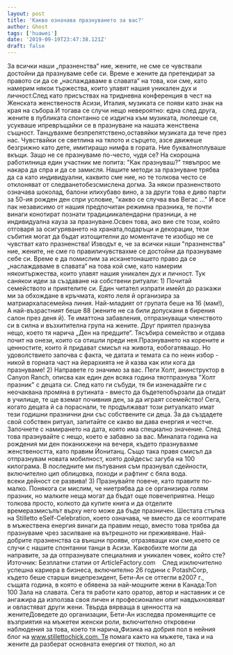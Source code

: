 ```yaml
---
layout: post
title: 'Какво означава празнуването за вас?'
author: Ghost
tags: ['huawei']
date: '2019-09-19T23:47:38.121Z'
draft: false
---
```


За всички наши „празненства“ ние, жените, не сме се чувствали достойни да празнуваме себе си. Време е жените да претендират за правото си да се „наслаждаваме в славата“ на това, кои сме, като намерим някои тържества, които улавят нашия уникален дух и личност.След като присъствах на тридневна конференция в чест на Женската женственоств Асизи, Италия, музиката се появи като знак на края на събора.И тогава се случи нещо невероятно: една след друга, жените в публиката спонтанно се издигна към музиката, люлееше се, усукваше ипревръщайки се в празнуване на нашата женствена същност. Танцувахме безпрепятствено,оставяйки музиката да тече през нас. Чувствайки се светлина на тялото и сърцето, азсе движеше безгрижно като дете, имитиращо нимфа в гората. Ние буквалноплуваше вкъщи. Защо не се празнуваме по-често, чудя се? На скорошна работилница един участник ме попита: "Как празнуваш?" тявъпрос ме накара да спра и да се замисля. Нашите методи за празнуване трябва да са като индивидуални, каквито сме ние, но те толкова често се отклоняват от следванетобезсмислена догма. За някои празненството означава шоколад, балони илихубаво вино, а за други това е диво парти за 50-ия рожден ден спри условие, "какво се случва във Вегас ..." И все пак независимо от нашия предпочитан режимна празника, те почти винаги конотират познати традициикалендарни празници, а не индивидуална кауза за празнуване.Освен това, ако вие сте този, който отговаря за осигуряването на храната,подаръци и декорации, тези събития могат да бъдат изтощителни до моментаче те изобщо не се чувстват като празненства! Изводът е, че за всички наши "празненства" ние, жените, не сме го правиличувствахме се достойни да празнуваме себе си. Време е да помислим за исканетонашето право да се „наслаждаваме в славата“ на това кой сме, като намерим някоитържества, които улавят нашия уникален дух и личност. Тук санякои идеи за създаване на собствени ритуали: 1) Почитай семейството и приятелите си. Един читател изпрати имейл до разкажи ми за обхождане в кръчмата, която леля й организира за матриархаласемейна линия. Най-младият от групата беше на 16 (мам!), А най-възрастният беше 88 (жените не са били допускани в бирения салон през деня й). Те иматтона забавления, отпразнуващи членството си в силна и възхитителна група на жените. Друг приятел празнува нещо, което тя нарича „Ден на предците“. Тясъбира семейство и отдава почит на онези, които са отишли ​​преди нея.Празнуването на корените и ценностите, които й придават смисъл на живота, еобогатяващо. Но удоволствието започва с факта, че датата и темата са по неин избор - никой в ​​горната част на йерархията не й казва как или кога да празнуваме! 2) Направете го значимо за вас. Пеги Холт, анинструктор в Canyon Ranch, описва как един ден всяка година тяотпразнува "Холт празник" с децата си. След като ги събуди, тя би изненадайте ги с неочаквана промяна в рутината - вместо да бъдетепобързали да отидат в училище, те ще вземат почивния ден, за да играят ссемейство! Сега, когато децата й са пораснали, те продължават този ритуалкато имат тези годишни празнични дни със собствените си деца. За да създадете свой собствен ритуал, запитайте се какво ви дава енергия и честче. Започнете с намирането на дата, която има специално значение. След това празнувайте с нещо, което е забавно за вас. Миналата година на рождения ми ден поканихжени на вечеря, където празнувахме женствеността, като правим Йонитанц. Също така правя смисъл да отпразнувам новата мобилност, която дойдесъс загуба на 100 килограма. В последните ми пътувания съм празнувал сдейности, включително цип облицовка, походи и рафтинг с бяла вода. всеки дейност се развива! 3) Празнувайте повече, като правите по-малко. Понякога си мислим, че ниетрябва да се организира голям празник, но малките неща могат да бъдат още повечеприятна. Нещо толкова просто, колкото да купите книга и да отделите времеразмисълът върху него може да бъде празничен. Шестата стъпка на Stilletto еSelf-Celebration, което означава, че вместо да се кооптирате в мъжествена енергия винаги да правим нещо, вместо това трябва да празнуваме чрез засилване на вътрешното ни преживяване. Най-добрите празненства са външни прояви, отразяващи кои сме,което се случи с нашите спонтанни танци в Асизи. Каквобихте могли да направите, за да отпразнувате специалния и уникален човек, който сте?Източник: Безплатни статии от ArticleFactory.com    След изключително успешна кариера в бизнеса, включително 26 години с PotashCorp, където беше старши вицепрезидент, Бети-Ан се оттегли в2007 г., същата година, в която е обявена за най-мощните жени в Канада:Топ 100 Зала на славата. Сега тя работи като оратор, автор и наставник и се ангажира да използва своя личен и професионален опит навдъхновяват и овластяват други жени. Твърда вярваща в ценността на женитеДоведете до организации, Бети-Ан изследва променящите се възприятия на мъжетеи женски роли, включително откровени наблюдения за това, което тя нарича„Физика на добрия пол в нейния блог на www.stillettochick.com. Тя помага както на мъжете, така и на жените да разберат основната енергия от тяхпол, но ал
